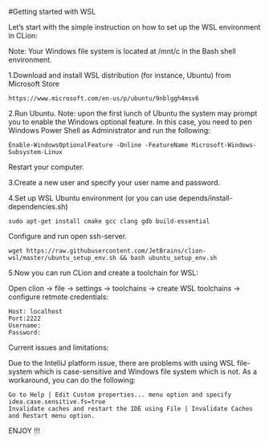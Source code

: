 #Getting started with WSL

Let’s start with the simple instruction on how to set up the WSL environment in CLion:

Note: Your Windows file system is located at /mnt/c in the Bash shell environment.

1.Download and install WSL distribution (for instance, Ubuntu) from Microsoft Store
    
    https://www.microsoft.com/en-us/p/ubuntu/9nblggh4msv6
    
2.Run Ubuntu. Note: upon the first lunch of Ubuntu the system may prompt you to enable the Windows optional feature. In this case, you need to pen Windows Power Shell as Administrator and run the following:
    
    Enable-WindowsOptionalFeature -Online -FeatureName Microsoft-Windows-Subsystem-Linux
    
Restart your computer.

3.Create a new user and specify your user name and password.

4.Set up WSL Ubuntu environment (or you can use depends/install-dependencies.sh)
    
    sudo apt-get install cmake gcc clang gdb build-essential
    
Configure and run open ssh-server.
    
    wget https://raw.githubusercontent.com/JetBrains/clion-wsl/master/ubuntu_setup_env.sh && bash ubuntu_setup_env.sh
    
5.Now you can run CLion and create a toolchain for WSL:

Open clion -> file -> settings -> toolchains -> create WSL toolchains -> configure retmote credentials:
    
    Host: localhost
    Port:2222
    Username:
    Password:
    
Current issues and limitations:

Due to the IntelliJ platform issue, there are problems with using WSL file-system which is case-sensitive and Windows file system which is not. As a workaround, you can do the following:
    
    Go to Help | Edit Custom properties... menu option and specify
    idea.case.sensitive.fs=true
    Invalidate caches and restart the IDE using File | Invalidate Caches and Restart menu option.
    
ENJOY !!!
